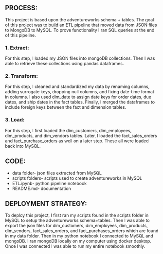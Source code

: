 ## PROCESS:
This project is based upon the adventureworks schema + tables. The goal of this project was to build an ETL pipeline that moved data from JSON files to MongoDB to MySQL. To prove functionality I ran SQL queries at the end of this pipeline.

### 1. Extract:
For this step, I loaded my JSON files into mongoDB collections. Then I was able to retrieve these collections using pandas dataframes.

### 2. Transform:
For this step, I cleaned and standardized my data by renaming columns, adding surrogate keys, dropping null columns, and fixing date-time format in columns. I also used dim_date to assign date keys for order dates, due dates, and ship dates in the fact tables. Finally, I merged the dataframes to include foreign keys between the fact and dimension tables.

### 3. Load:
For this step, I first loaded the dim_customers, dim_employees, dim_products, and dim_vendors tables. Later, I loaded the fact_sales_orders and fact_purchase_orders as well on a later step. These all were loaded back into MySQL.



## CODE: 
- data folder- json files extracted from MySQL
- scripts folders- scripts used to create adventureworks in MySQL
- ETL.ipynb- python pipeline notebook
- README.md- documentation



## DEPLOYMENT STRATEGY:
To deploy this project, I first ran my scripts found in the scripts folder in MySQL to setup the adventureworks schema+tables. Then I was able to export the json files for dim_customers, dim_employees, dim_products, dim_vendors, fact_sales_orders, and fact_purchases_orders which are found in my data folder. Then in my python notebook I connected to MySQL and mongoDB. I ran mongoDB locally on my computer using docker desktop. Once I was connected I was able to run my entire notebook smoothly.
